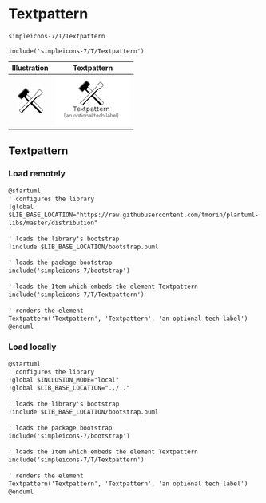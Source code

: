 # Textpattern


```text
simpleicons-7/T/Textpattern
```

```text
include('simpleicons-7/T/Textpattern')
```



| Illustration | Textpattern |
| :---: | :---: |
| ![illustration for Illustration](../../simpleicons-7/T/Textpattern.png) | ![illustration for Textpattern](../../simpleicons-7/T/Textpattern.Local.png) |




## Textpattern

### Load remotely
```plantuml
@startuml
' configures the library
!global $LIB_BASE_LOCATION="https://raw.githubusercontent.com/tmorin/plantuml-libs/master/distribution"

' loads the library's bootstrap
!include $LIB_BASE_LOCATION/bootstrap.puml

' loads the package bootstrap
include('simpleicons-7/bootstrap')

' loads the Item which embeds the element Textpattern
include('simpleicons-7/T/Textpattern')

' renders the element
Textpattern('Textpattern', 'Textpattern', 'an optional tech label')
@enduml
```

### Load locally
```plantuml
@startuml
' configures the library
!global $INCLUSION_MODE="local"
!global $LIB_BASE_LOCATION="../.."

' loads the library's bootstrap
!include $LIB_BASE_LOCATION/bootstrap.puml

' loads the package bootstrap
include('simpleicons-7/bootstrap')

' loads the Item which embeds the element Textpattern
include('simpleicons-7/T/Textpattern')

' renders the element
Textpattern('Textpattern', 'Textpattern', 'an optional tech label')
@enduml
```

